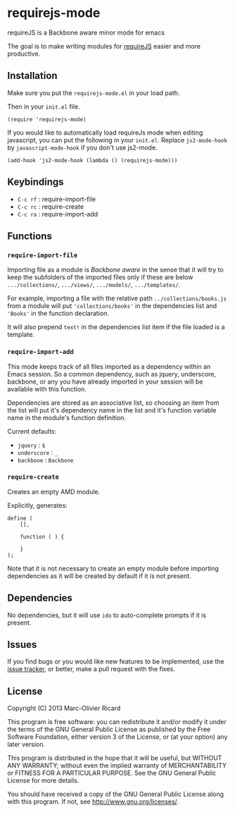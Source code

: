 requirejs-mode
==============

requireJS is a Backbone aware minor mode for emacs

The goal is to make writing modules for [requireJS](http://requirejs.org) easier and more
productive.

## Installation

Make sure you put the `requirejs-mode.el` in your load path.


Then in your `init.el` file.

```
(require 'requirejs-mode)
```

If you would like to automatically load requireJs mode when editing javascript, you can put the
following in your `init.el`. Replace `js2-mode-hook` by `javascript-mode-hook` if you don't use
js2-mode.

```
(add-hook 'js2-mode-hook (lambda () (requirejs-mode)))
```

## Keybindings

* `C-c rf` : require-import-file
* `C-c rc` : require-create
* `C-c ra` : require-import-add

## Functions

### `require-import-file`

Importing file as a module is *Backbone aware* in the sense that it will try to keep the
subfolders of the imported files only if these are below `.../collections/`, `.../views/`,
`.../models/`, `.../templates/`.

For example, importing a file with the relative path `../collections/books.js` from a module
will put `'collections/books'` in the dependencies list and `'Books'` in the function declaration.

It will also prepend `text!` in the dependencies list item if the file loaded is a template.

### `require-import-add`

This mode keeps track of all files imported as a dependency within an Emacs session. So
a common dependency, such as jquery, underscore, backbone, or any you have already 
imported in your session will be available with this function.

Dependencies are stored as an associative list, so choosing an item from the list will
put it's dependency name in the list and it's function variable name in the module's
function definition.

Current defaults:

* `jquery` : `$`
* `underscore` : `_`
* `backbone` : `Backbone`

### `require-create`

Creates an empty AMD module.

Explicitly, generates:

```
define (
    [],
    
    function ( ) {
        
    }
);
```

Note that it is not necessary to create an empty module before importing dependencies
as it will be created by default if it is not present.

## Dependencies

No dependencies, but it will use `ido` to auto-complete prompts if it is present.

## Issues

If you find bugs or you would like new features to be implemented, use the [issue
tracker](https://github.com/ricardmo/requirejs-mode/issues), or better, make a
pull request with the fixes.

## License
Copyright (C) 2013 Marc-Olivier Ricard

This program is free software: you can redistribute it and/or modify
it under the terms of the GNU General Public License as published by
the Free Software Foundation, either version 3 of the License, or
(at your option) any later version.

This program is distributed in the hope that it will be useful,
but WITHOUT ANY WARRANTY; without even the implied warranty of
MERCHANTABILITY or FITNESS FOR A PARTICULAR PURPOSE.  See the
GNU General Public License for more details.

You should have received a copy of the GNU General Public License
along with this program.  If not, see <http://www.gnu.org/licenses/>.

